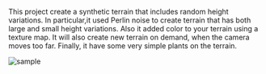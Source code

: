 This project create a synthetic terrain that includes random height variations. In particular,it used Perlin noise to create terrain that has both large and small height variations. Also it added color to your terrain using a texture map. It will also create new terrain on demand, when the camera moves too far.  Finally, it have some very simple plants on the terrain.  

![sample](/CS4803-WorkShowcase/project1/sample.png)
